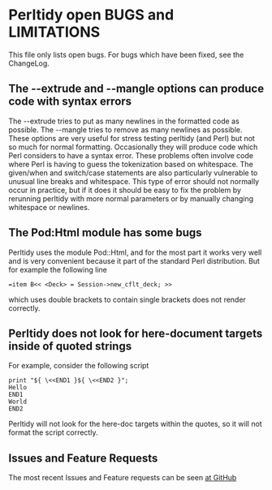 # Perltidy open BUGS and LIMITATIONS

This file only lists open bugs.  For bugs which have been fixed, see the
ChangeLog.

## The --extrude and --mangle options can produce code with syntax errors

The --extrude tries to put as many newlines in the formatted code as possible.
The --mangle tries to remove as many newlines as possible.  These options are
very useful for stress testing perltidy (and Perl) but not so much for normal
formatting.  Occasionally they will produce code which Perl considers to have a
syntax error.  These problems often involve code where Perl is having to guess
the tokenization based on whitespace.  The given/when and switch/case
statements are also particularly vulnerable to unusual line breaks and
whitespace.  This type of error should not normally occur in practice, but if
it does it should be easy to fix the problem by rerunning perltidy with more
normal parameters or by manually changing whitespace or newlines.

## The Pod:Html module has some bugs

Perltidy uses the module Pod::Html, and for the most part it works very well
and is very convenient because it part of the standard Perl distribution.  But
for example the following line

    =item B<< <Deck> = Session->new_cflt_deck; >>

which uses double brackets to contain single brackets does not render correctly.

## Perltidy does not look for here-document targets inside of quoted strings

For example, consider the following script

```
print "${ \<<END1 }${ \<<END2 }";
Hello
END1
World
END2
```

Perltidy will not look for the here-doc targets within the quotes, so it
will not format the script correctly.

## Issues and Feature Requests

The most recent Issues and Feature requests can be seen [at GitHub](https://github.com/perltidy/perltidy)
